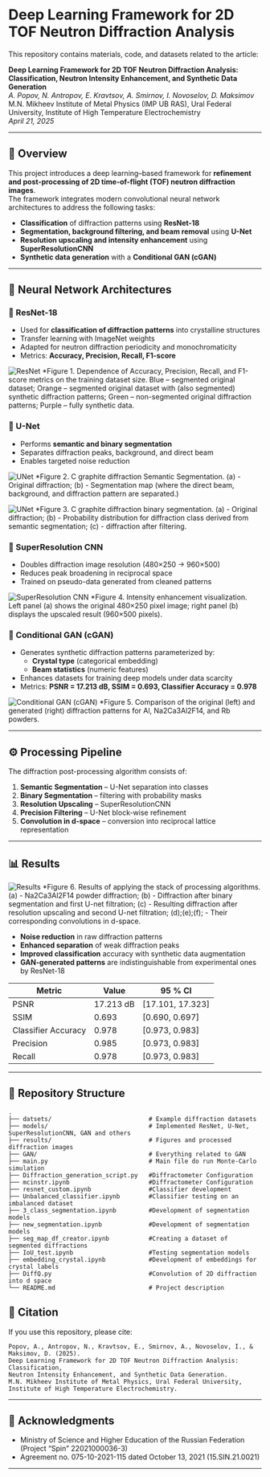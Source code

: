 # Deep Learning Framework for 2D TOF Neutron Diffraction Analysis

This repository contains materials, code, and datasets related to the article:

**Deep Learning Framework for 2D TOF Neutron Diffraction Analysis: Classification, Neutron Intensity Enhancement, and Synthetic Data Generation**  
_A. Popov, N. Antropov, E. Kravtsov, A. Smirnov, I. Novoselov, D. Maksimov_  
M.N. Mikheev Institute of Metal Physics (IMP UB RAS), Ural Federal University, Institute of High Temperature Electrochemistry  
_April 21, 2025_

---

## 📖 Overview

This project introduces a deep learning–based framework for **refinement and post-processing of 2D time-of-flight (TOF) neutron diffraction images**.  
The framework integrates modern convolutional neural network architectures to address the following tasks:

- **Classification** of diffraction patterns using **ResNet-18**  
- **Segmentation, background filtering, and beam removal** using **U-Net**  
- **Resolution upscaling and intensity enhancement** using **SuperResolutionCNN**  
- **Synthetic data generation** with a **Conditional GAN (cGAN)**  

---

## 🧩 Neural Network Architectures

### 🔹 ResNet-18
- Used for **classification of diffraction patterns** into crystalline structures  
- Transfer learning with ImageNet weights  
- Adapted for neutron diffraction periodicity and monochromaticity  
- Metrics: **Accuracy, Precision, Recall, F1-score**

![ResNet](./JAC_IMGS/Slide2.png)
*Figure 1. Dependence of Accuracy, Precision, Recall, and F1-score metrics on the training dataset size. Blue – segmented original dataset; Orange – segmented original dataset with (also segmented) synthetic diffraction patterns; Green – non-segmented original diffraction patterns; Purple – fully synthetic data.

### 🔹 U-Net
- Performs **semantic and binary segmentation**  
- Separates diffraction peaks, background, and direct beam  
- Enables targeted noise reduction

![UNet](./JAC_IMGS/Slide4.png)
*Figure 2. C graphite diffraction Semantic Segmentation. (a) - Original diffraction; (b) - Segmentation map (where the direct beam, background, and diffraction pattern are separated.)

![UNet](./JAC_IMGS/Slide5.png)
*Figure 3. C graphite diffraction binary segmentation. (a) - Original diffraction; (b) - Probability distribution for diffraction class derived from semantic segmentation; (c) - diffraction after filtering.

### 🔹 SuperResolution CNN
- Doubles diffraction image resolution (480×250 → 960×500)  
- Reduces peak broadening in reciprocal space  
- Trained on pseudo-data generated from cleaned patterns

![SuperResolution CNN](./JAC_IMGS/Slide7.png)
*Figure 4. Intensity enhancement visualization. Left panel (a) shows the original 480×250 pixel image; right panel (b) displays the upscaled result (960×500 pixels).

### 🔹 Conditional GAN (cGAN)
- Generates synthetic diffraction patterns parameterized by:
  - **Crystal type** (categorical embedding)
  - **Beam statistics** (numeric features)  
- Enhances datasets for training deep models under data scarcity  
- Metrics: **PSNR = 17.213 dB, SSIM = 0.693, Classifier Accuracy = 0.978**

![Conditional GAN (cGAN)](./JAC_IMGS/Slide3.png)
*Figure 5. Comparison of the original (left) and generated (right) diffraction patterns for Al, Na2Ca3Al2F14, and Rb powders.

---

## ⚙️ Processing Pipeline

The diffraction post-processing algorithm consists of:

1. **Semantic Segmentation** – U-Net separation into classes  
2. **Binary Segmentation** – filtering with probability masks  
3. **Resolution Upscaling** – SuperResolutionCNN  
4. **Precision Filtering** – U-Net block-wise refinement  
5. **Convolution in d-space** – conversion into reciprocal lattice representation  

---

## 📊 Results

![Results](./JAC_IMGS/Slide13.png)
*Figure 6. Results of applying the stack of processing algorithms. (a) - Na2Ca3Al2F14 powder diffraction; (b) - Diffraction after binary segmentation and first U-net filtration; (c) - Resulting diffraction after resolution upscaling and second U-net filtration; (d);(e);(f); - Their corresponding convolutions in d-space.

- **Noise reduction** in raw diffraction patterns  
- **Enhanced separation** of weak diffraction peaks  
- **Improved classification** accuracy with synthetic data augmentation  
- **GAN-generated patterns** are indistinguishable from experimental ones by ResNet-18

| Metric | Value | 95 % CI |
|--------|-------|-------|
| PSNR   | 17.213 dB | [17.101, 17.323] |
| SSIM   |  0.693 | [0.690, 0.697] |
| Classifier Accuracy | 0.978 | [0.973, 0.983] |
| Precision | 0.985 | [0.973, 0.983] |
| Recall | 0.978 | [0.973, 0.983] |

---

## 📂 Repository Structure

```
.
├── datsets/                           # Example diffraction datasets
├── models/                            # Implemented ResNet, U-Net, SuperResolutionCNN, GAN and others
├── results/                           # Figures and processed diffraction images
├── GAN/                               # Everything related to GAN
├── main.py                            # Main file do run Monte-Carlo simulation
├── Diffraction_generation_script.py   #Diffractometer Configuration
├── mcinstr.ipynb                      #Diffractometer Configuration
├── resnet_custom.ipynb                #Classifier development
├── Unbalanced_classifier.ipynb        #Classifier testing on an imbalanced dataset
├── 3_class_segmentation.ipynb         #Development of segmentation models
├── new_segmentation.ipynb             #Development of segmentation models
├── seg_map_df_creator.ipynb           #Creating a dataset of segmented diffractions
├── IoU_test.ipynb                     #Testing segmentation models
├── embedding_crystal.ipynb            #Development of embeddings for crystal labels
├── DiffQ.py                           #Convolution of 2D diffraction into d space
└── README.md                          # Project description
```

## 📑 Citation

If you use this repository, please cite:

```
Popov, A., Antropov, N., Kravtsov, E., Smirnov, A., Novoselov, I., & Maksimov, D. (2025).
Deep Learning Framework for 2D TOF Neutron Diffraction Analysis: Classification,
Neutron Intensity Enhancement, and Synthetic Data Generation.
M.N. Mikheev Institute of Metal Physics, Ural Federal University, Institute of High Temperature Electrochemistry.
```

---

## 🙏 Acknowledgments

- Ministry of Science and Higher Education of the Russian Federation (Project “Spin” 22021000036-3)  
- Agreement no. 075-10-2021-115 dated October 13, 2021 (15.SIN.21.0021)

---

